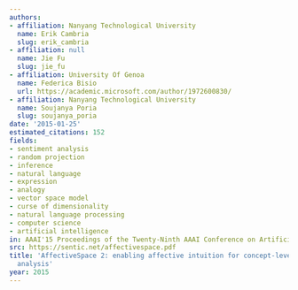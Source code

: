 ```yaml
---
authors:
- affiliation: Nanyang Technological University
  name: Erik Cambria
  slug: erik_cambria
- affiliation: null
  name: Jie Fu
  slug: jie_fu
- affiliation: University Of Genoa
  name: Federica Bisio
  url: https://academic.microsoft.com/author/1972600830/
- affiliation: Nanyang Technological University
  name: Soujanya Poria
  slug: soujanya_poria
date: '2015-01-25'
estimated_citations: 152
fields:
- sentiment analysis
- random projection
- inference
- natural language
- expression
- analogy
- vector space model
- curse of dimensionality
- natural language processing
- computer science
- artificial intelligence
in: AAAI'15 Proceedings of the Twenty-Ninth AAAI Conference on Artificial Intelligence
src: https://sentic.net/affectivespace.pdf
title: 'AffectiveSpace 2: enabling affective intuition for concept-level sentiment
  analysis'
year: 2015
---
```


